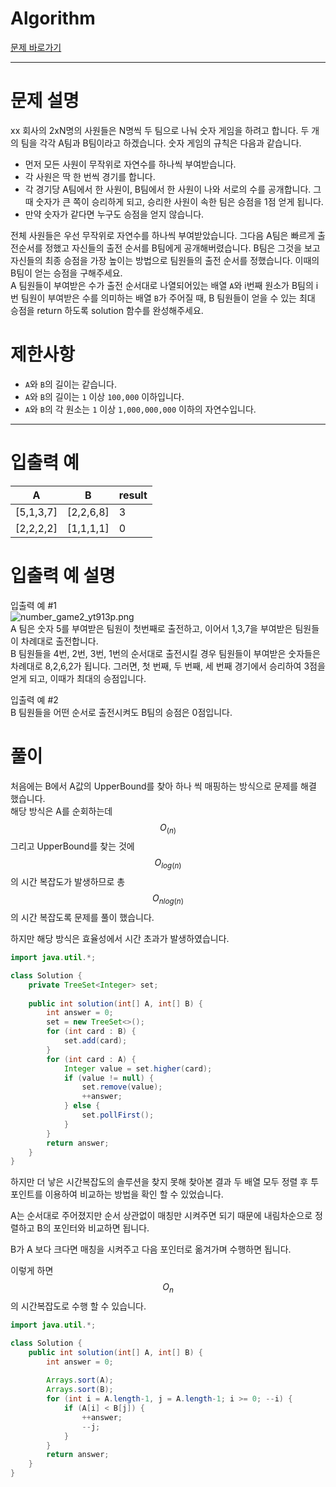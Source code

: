 # Algorithm
[문제 바로가기](https://school.programmers.co.kr/learn/courses/30/lessons/12987#)

---

# 문제 설명

xx 회사의 2xN명의 사원들은 N명씩 두 팀으로 나눠 숫자 게임을 하려고 합니다. 두 개의 팀을 각각 A팀과 B팀이라고 하겠습니다. 숫자 게임의 규칙은 다음과 같습니다.

- 먼저 모든 사원이 무작위로 자연수를 하나씩 부여받습니다.
- 각 사원은 딱 한 번씩 경기를 합니다.
- 각 경기당 A팀에서 한 사원이, B팀에서 한 사원이 나와 서로의 수를 공개합니다. 그때 숫자가 큰 쪽이 승리하게 되고, 승리한 사원이 속한 팀은 승점을 1점 얻게 됩니다.
- 만약 숫자가 같다면 누구도 승점을 얻지 않습니다.

전체 사원들은 우선 무작위로 자연수를 하나씩 부여받았습니다. 그다음 A팀은 빠르게 출전순서를 정했고 자신들의 출전 순서를 B팀에게 공개해버렸습니다. B팀은 그것을 보고 자신들의 최종 승점을 가장 높이는 방법으로 팀원들의 출전 순서를 정했습니다. 이때의 B팀이 얻는 승점을 구해주세요.  
A 팀원들이 부여받은 수가 출전 순서대로 나열되어있는 배열 `A`와 i번째 원소가 B팀의 i번 팀원이 부여받은 수를 의미하는 배열 `B`가 주어질 때, B 팀원들이 얻을 수 있는 최대 승점을 return 하도록 solution 함수를 완성해주세요.

# 제한사항

- `A`와 `B`의 길이는 같습니다.
- `A`와 `B`의 길이는 `1` 이상 `100,000` 이하입니다.
- `A`와 `B`의 각 원소는 `1` 이상 `1,000,000,000` 이하의 자연수입니다.

---

# 입출력 예

|A|B|result|
|---|---|---|
|[5,1,3,7]|[2,2,6,8]|3|
|[2,2,2,2]|[1,1,1,1]|0|

# 입출력 예 설명

입출력 예 #1  
![number_game2_yt913p.png](https://grepp-programmers.s3.ap-northeast-2.amazonaws.com/files/production/0de59edf-76e1-4313-984a-4b2bd40911fb/number_game2_yt913p.png)  
A 팀은 숫자 5를 부여받은 팀원이 첫번째로 출전하고, 이어서 1,3,7을 부여받은 팀원들이 차례대로 출전합니다.  
B 팀원들을 4번, 2번, 3번, 1번의 순서대로 출전시킬 경우 팀원들이 부여받은 숫자들은 차례대로 8,2,6,2가 됩니다. 그러면, 첫 번째, 두 번째, 세 번째 경기에서 승리하여 3점을 얻게 되고, 이때가 최대의 승점입니다.

입출력 예 #2  
B 팀원들을 어떤 순서로 출전시켜도 B팀의 승점은 0점입니다.

# 풀이

 처음에는 B에서 A값의 UpperBound를 찾아 하나 씩 매핑하는 방식으로 문제를 해결 했습니다.  
해당 방식은 A를 순회하는데 $$O_{(n)}$$ 그리고 UpperBound를 찾는 것에 $$O_{log(n)}$$의 시간 복잡도가 발생하므로 총 $$O_{nlog(n)}$$의 시간 복잡도록 문제를 풀이 했습니다.

하지만 해당 방식은 효율성에서 시간 초과가 발생하였습니다.

```java
import java.util.*;

class Solution {
    private TreeSet<Integer> set;
    
    public int solution(int[] A, int[] B) {
        int answer = 0;
        set = new TreeSet<>();
        for (int card : B) {
            set.add(card);
        }
        for (int card : A) {
            Integer value = set.higher(card);
            if (value != null) {
                set.remove(value);
                ++answer;
            } else {
                set.pollFirst();
            }
        }
        return answer;
    }
}
```

하지만 더 낳은 시간복잡도의 솔루션을 찾지 못해 찾아본 결과 두 배열 모두 정렬 후 투포인트를 이용하여 비교하는 방법을 확인 할 수 있었습니다.

A는 순서대로 주어졌지만 순서 상관없이 매칭만 시켜주면 되기 때문에 내림차순으로 정렬하고 B의 포인터와 비교하면 됩니다.

B가 A 보다 크다면 매칭을 시켜주고 다음 포인터로 옮겨가며 수행하면 됩니다.

이렇게 하면 $$O_{n}$$
의 시간복잡도로 수행 할 수 있습니다.

```java
import java.util.*;

class Solution {
    public int solution(int[] A, int[] B) {        
        int answer = 0;
        
        Arrays.sort(A);
        Arrays.sort(B);
        for (int i = A.length-1, j = A.length-1; i >= 0; --i) {
            if (A[i] < B[j]) {
                ++answer;
                --j;
            }
        }
        return answer;
    }
}
```

